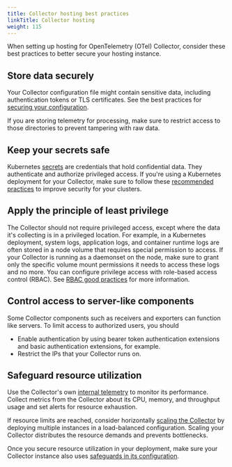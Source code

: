 ```yaml
---
title: Collector hosting best practices
linkTitle: Collector hosting
weight: 115
---
```


When setting up hosting for OpenTelemetry (OTel) Collector, consider these best
practices to better secure your hosting instance.

## Store data securely

Your Collector configuration file might contain sensitive data, including
authentication tokens or TLS certificates. See the best practices for
[securing your configuration](/docs/security/config-best-practices/#create-secure-configurations).

If you are storing telemetry for processing, make sure to restrict access to
those directories to prevent tampering with raw data.

## Keep your secrets safe

Kubernetes [secrets](https://kubernetes.io/docs/concepts/configuration/secret/)
are credentials that hold confidential data. They authenticate and authorize
privileged access. If you're using a Kubernetes deployment for your Collector,
make sure to follow these
[recommended practices](https://kubernetes.io/docs/concepts/security/secrets-good-practices/)
to improve security for your clusters.

## Apply the principle of least privilege

The Collector should not require privileged access, except where the data it's
collecting is in a privileged location. For example, in a Kubernetes deployment,
system logs, application logs, and container runtime logs are often stored in a
node volume that requires special permission to access. If your Collector is
running as a daemonset on the node, make sure to grant only the specific volume
mount permissions it needs to access these logs and no more. You can configure
privilege access with role-based access control (RBAC). See
[RBAC good practices](https://kubernetes.io/docs/concepts/security/rbac-good-practices/)
for more information.

## Control access to server-like components

Some Collector components such as receivers and exporters can function like
servers. To limit access to authorized users, you should

- Enable authentication by using bearer token authentication extensions and
  basic authentication extensions, for example.
- Restrict the IPs that your Collector runs on.

## Safeguard resource utilization

Use the Collector's own
[internal telemetry](/docs/collector/internal-telemetry/) to monitor its
performance. Collect metrics from the Collector about its CPU, memory, and
throughput usage and set alerts for resource exhaustion.

If resource limits are reached, consider horizontally
[scaling the Collector](/docs/collector/scaling/) by deploying multiple
instances in a load-balanced configuration. Scaling your Collector distributes
the resource demands and prevents bottlenecks.

Once you secure resource utilization in your deployment, make sure your
Collector instance also uses
[safeguards in its configuration](/docs/security/config-best-practices/#safeguard-resource-utilization).
